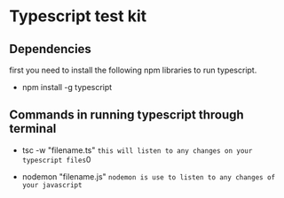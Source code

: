 # Typescript test kit

## Dependencies
  first you need to install the following npm libraries to run typescript.
  - npm install -g typescript
  
## Commands in running typescript through terminal

- tsc -w "filename.ts" `this will listen to any changes on your typescript files`0

- nodemon "filename.js" `nodemon is use to listen to any changes of your javascript`